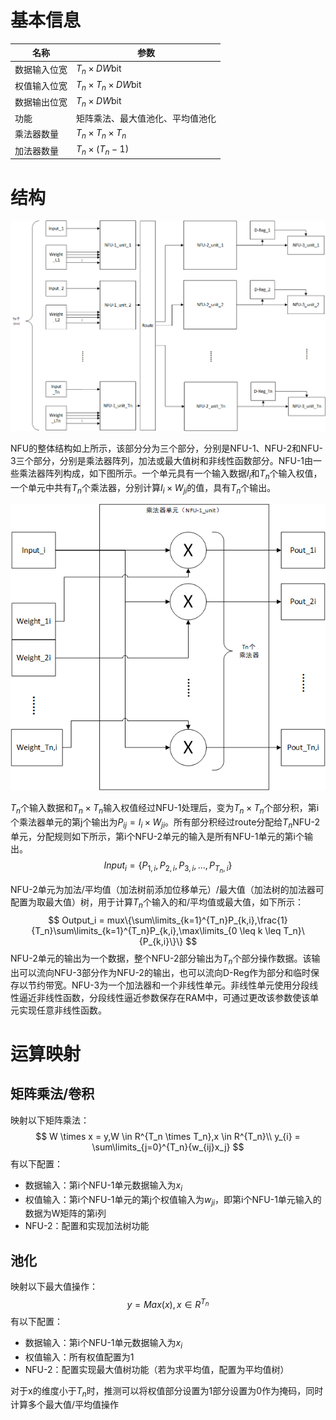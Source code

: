 

# 基本信息

| 名称         | 参数                             |
| ------------ | -------------------------------- |
| 数据输入位宽 | $T_n \times DW$bit               |
| 权值输入位宽 | $T_n \times T_n \times DW$bit    |
| 数据输出位宽 | $T_n \times DW$bit               |
| 功能         | 矩阵乘法、最大值池化、平均值池化 |
| 乘法器数量   | $T_n \times T_n \times T_n$      |
| 加法器数量   | $T_n \times (T_n - 1)$           |

# 结构

![](./strutrue.png)

NFU的整体结构如上所示，该部分分为三个部分，分别是NFU-1、NFU-2和NFU-3三个部分，分别是乘法器阵列，加法或最大值树和非线性函数部分。NFU-1由一些乘法器阵列构成，如下图所示。一个单元具有一个输入数据$I_i$和$T_n$个输入权值，一个单元中共有$T_n$个乘法器，分别计算$I_i \times W_{ji}$的值，具有$T_n$个输出。

![](./nfu1_unit.png)

$T_n$个输入数据和$T_n \times T_n$输入权值经过NFU-1处理后，变为$T_n \times T_n$个部分积，第i个乘法器单元的第j个输出为$P_{ij} = I_i  \times W_{ji}$。所有部分积经过route分配给$T_n$NFU-2单元，分配规则如下所示，第i个NFU-2单元的输入是所有NFU-1单元的第i个输出。
$$
Input_i = \{P_{1,i},P_{2,i},P_{3,i},...,P_{T_n,i}\}
$$

NFU-2单元为加法/平均值（加法树前添加位移单元）/最大值（加法树的加法器可配置为取最大值）树，用于计算$T_n$个输入的和/平均值或最大值，如下所示：
$$
Output_i = mux\{\sum\limits_{k=1}^{T_n}P_{k,i},\frac{1}{T_n}\sum\limits_{k=1}^{T_n}P_{k,i},\max\limits_{0 \leq k \leq T_n}\{P_{k,i}\}\}
$$
NFU-2单元的输出为一个数据，整个NFU-2部分输出为$T_n$个部分操作数据。该输出可以流向NFU-3部分作为NFU-2的输出，也可以流向D-Reg作为部分和临时保存以节约带宽。NFU-3为一个加法器和一个非线性单元。非线性单元使用分段线性逼近非线性函数，分段线性逼近参数保存在RAM中，可通过更改该参数使该单元实现任意非线性函数。

# 运算映射

## 矩阵乘法/卷积

映射以下矩阵乘法：
$$
W \times x = y,W \in R^{T_n \times T_n},x \in R^{T_n}\\
y_{i} = \sum\limits_{j=0}^{T_n}{w_{ij}x_j}
$$
有以下配置：

- 数据输入：第i个NFU-1单元数据输入为$x_i$
- 权值输入：第i个NFU-1单元的第j个权值输入为$w_{ji}$，即第i个NFU-1单元输入的数据为W矩阵的第i列
- NFU-2：配置和实现加法树功能

## 池化

映射以下最大值操作：
$$
y = Max(x),x \in R^{T_n}
$$
有以下配置：

- 数据输入：第i个NFU-1单元数据输入为$x_i$
- 权值输入：所有权值配置为1
- NFU-2：配置实现最大值树功能（若为求平均值，配置为平均值树）

对于x的维度小于$T_n$时，推测可以将权值部分设置为1部分设置为0作为掩码，同时计算多个最大值/平均值操作